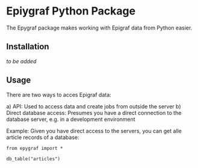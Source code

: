 # Epiygraf Python Package

The Epygraf package makes working with Epigraf data from Python easier.

## Installation
*to be added*

## Usage

There are two ways to acces Epigraf data: 

a) API: Used to access data and create jobs from outside the server
b) Direct database access: Presumes you have a direct connection to the database server, e.g. in a development environment

Example:
Given you have direct access to the servers, you can get alle article records of a database:

```
from epygraf import *

db_table("articles")
```
